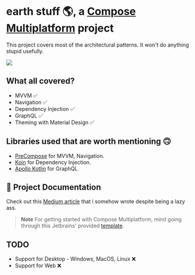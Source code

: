 # earth stuff 🌎, a [Compose Multiplatform](https://www.jetbrains.com/lp/compose-multiplatform/) project

This project covers most of the architectural patterns. It won't do anything stupid usefully.

![](readme_images/ss.png)

## What all covered?

* MVVM ✅
* Navigation ✅
* Dependency Injection ✅
* GraphQL ✅
* Theming with Material Design ✅

## Libraries used that are worth mentioning 🙃

* [PreCompose](https://github.com/Tlaster/PreCompose) for MVVM, Navigation.
* [Koin](https://insert-koin.io/) for Dependency Injection.
* [Apollo Kotlin](https://www.apollographql.com/docs/kotlin/) for GraphQL

## 📄 Project Documentation

Check out this [Medium article](https://medium.com/@nitheeshag/navigation-in-jetpack-compose-with-animations-724037d7b119) that i somehow wrote despite being a lazy ass.

> **Note**
> For getting started with Compose Multiplatform, mind going through this Jetbrains' provided [template](https://github.com/JetBrains/compose-multiplatform-ios-android-template).

## TODO

* Support for Desktop - Windows, MacOS, Linux ❌
* Support for Web ❌

